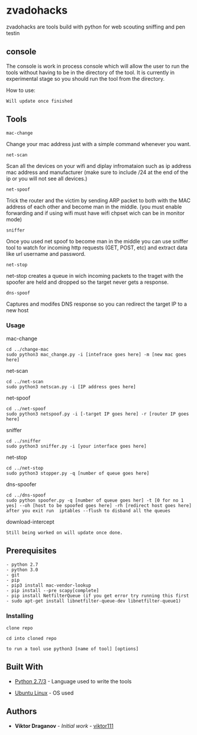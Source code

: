 # zvadohacks

zvadohacks are tools build with python for web scouting sniffing and pen testin

## console
 The console is work in process console which will allow the user to run the tools without having to be in the directory of the tool. It is currently in experimental stage so you should run the tool from the directory.
 
 How to use:
 ```
Will update once finished
```

## Tools
 
```
mac-change
```
Change your mac address just with a simple command whenever you want.
```
net-scan
```
Scan all the devices on your wifi and diplay infromataion such as ip address mac address and manufacturer (make sure to include /24 at the end of the ip or you will not see all devices.)
```
net-spoof
```
Trick the router and the victim by sending ARP packet to both with the MAC address of each other and become man in the middle. (you must enable forwarding and if using wifi must have wifi chpset wich can be in monitor mode)
```
sniffer
```
Once you used net spoof to become man in the middle you can use sniffer tool to watch for incoming http requests (GET, POST, etc) and extract data like url username and password.
```
net-stop
```
net-stop creates a queue in wich incoming packets to the traget with the spoofer are held and dropped so the target never gets a response.

```
dns-spoof
```
Captures and modifes DNS response so you can redirect the target IP to a new host

### Usage
mac-change
```
cd ../change-mac
sudo python3 mac_change.py -i [intefrace goes here] -m [new mac goes here]
```
net-scan
```
cd ../net-scan
sudo python3 netscan.py -i [IP address goes here]
```
net-spoof
```
cd ../net-spoof
sudo python3 netspoof.py -i [-target IP goes here] -r [router IP goes here]
```
sniffer
```
cd ../sniffer
sudo python3 sniffer.py -i [your interface goes here]
```
net-stop
```
cd ../net-stop
sudo python3 stopper.py -q [number of queue goes here]
```
dns-spoofer
```
cd ../dns-spoof
sudo python spoofer.py -q [number of queue goes her] -t [0 for no 1 yes] --oh [host to be spoofed goes here] -rh [redirect host goes here]
after you exit run  iptables --flush to disband all the queues
```
download-intercept
```
Still being worked on will update once done.
```

## Prerequisites

```
- python 2.7
- python 3.0
- git
- pip
- pip3 install mac-vendor-lookup
- pip install --pre scapy[complete]
- pip install NetfilterQueue (if you get error try running this first - sudo apt-get install libnetfilter-queue-dev libnetfilter-queue1)
```

### Installing


```
clone repo
```
```
cd into cloned repo
```
```
to run a tool use python3 [name of tool] [options]
```

## Built With

* [Python 2.7/3](https://www.python.org/) - Language used to write the tools

* [Ubuntu Linux](https://ubuntu.com/) - OS used

## Authors

* **Viktor Draganov** - *Initial work* - [viktor111](https://github.com/viktor111)

